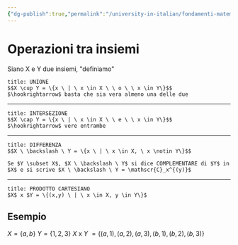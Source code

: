 ```yaml
---
{"dg-publish":true,"permalink":"/university-in-italian/fondamenti-matematici-per-l-informatica/teoria/operazioni-tra-insiemi/"}
---
```


# Operazioni tra insiemi
Siano X e Y due insiemi, "definiamo"
```ad-info
title: UNIONE
$$X \cup Y = \{x \ | \ x \in X \ \ o \ \ x \in Y\}$$
$\hookrightarrow$ basta che sia vera almeno una delle due
```
---

```ad-info
title: INTERSEZIONE
$$X \cap Y = \{x \ | \ x \in X \ \ e \ \ x \in Y\}$$
$\hookrightarrow$ vere entrambe
```
---
```ad-info
title: DIFFERENZA
$$X \ \backslash \ Y = \{x \ | \ x \in X, \ x \notin Y\}$$

Se $Y \subset X$, $X \ \backslash \ Y$ si dice COMPLEMENTARE di $Y$ in $X$ e si scrive $X \ \backslash \ Y = \mathscr{C}_x^{(y)}$
```
---
```ad-info
title: PRODOTTO CARTESIANO
$X$ x $Y = \{(x,y) \ | \ x \in X, y \in Y\}$
```
## Esempio
$X = \{a,b\}$
$Y = \{1,2,3\}$
$X$ x $Y$ $= \{(a,1),(a,2),(a,3),(b,1),(b,2),(b,3)\}$












